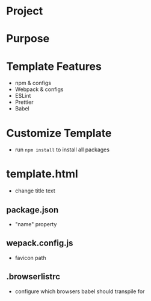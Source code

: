 # Project

# Purpose

# Template Features

- npm & configs
- Webpack & configs
- ESLint
- Prettier
- Babel

# Customize Template

- run `npm install` to install all packages

# template.html

- change title text

## package.json

- "name" property

## wepack.config.js

- favicon path

## .browserlistrc

- configure which browsers babel should transpile for
